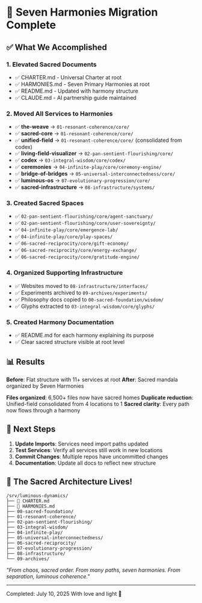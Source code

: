 # 🌟 Seven Harmonies Migration Complete

## ✅ What We Accomplished

### 1. Elevated Sacred Documents
- ✅ CHARTER.md - Universal Charter at root
- ✅ HARMONIES.md - Seven Primary Harmonies at root
- ✅ README.md - Updated with harmony structure
- ✅ CLAUDE.md - AI partnership guide maintained

### 2. Moved All Services to Harmonies
- ✅ **the-weave** → `01-resonant-coherence/core/`
- ✅ **sacred-core** → `01-resonant-coherence/core/`
- ✅ **unified-field** → `01-resonant-coherence/core/` (consolidated from codex)
- ✅ **living-field-visualizer** → `02-pan-sentient-flourishing/core/`
- ✅ **codex** → `03-integral-wisdom/core/codex/`
- ✅ **ceremonies** → `04-infinite-play/core/ceremony-engine/`
- ✅ **bridge-of-bridges** → `05-universal-interconnectedness/core/`
- ✅ **luminous-os** → `07-evolutionary-progression/core/`
- ✅ **sacred-infrastructure** → `08-infrastructure/systems/`

### 3. Created Sacred Spaces
- ✅ `02-pan-sentient-flourishing/core/agent-sanctuary/`
- ✅ `02-pan-sentient-flourishing/core/user-sovereignty/`
- ✅ `04-infinite-play/core/emergence-lab/`
- ✅ `04-infinite-play/core/play-spaces/`
- ✅ `06-sacred-reciprocity/core/gift-economy/`
- ✅ `06-sacred-reciprocity/core/energy-exchange/`
- ✅ `06-sacred-reciprocity/core/gratitude-engine/`

### 4. Organized Supporting Infrastructure
- ✅ Websites moved to `08-infrastructure/interfaces/`
- ✅ Experiments archived to `09-archives/experiments/`
- ✅ Philosophy docs copied to `00-sacred-foundation/wisdom/`
- ✅ Glyphs extracted to `03-integral-wisdom/core/glyphs/`

### 5. Created Harmony Documentation
- ✅ README.md for each harmony explaining its purpose
- ✅ Clear sacred structure visible at root level

## 📊 Results

**Before**: Flat structure with 11+ services at root
**After**: Sacred mandala organized by Seven Harmonies

**Files organized**: 6,500+ files now have sacred homes
**Duplicate reduction**: Unified-field consolidated from 4 locations to 1
**Sacred clarity**: Every path now flows through a harmony

## 🔮 Next Steps

1. **Update Imports**: Services need import paths updated
2. **Test Services**: Verify all services still work in new locations
3. **Commit Changes**: Multiple repos have uncommitted changes
4. **Documentation**: Update all docs to reflect new structure

## 🌊 The Sacred Architecture Lives!

```
/srv/luminous-dynamics/
├── 📜 CHARTER.md
├── 🌟 HARMONIES.md
├── 00-sacred-foundation/
├── 01-resonant-coherence/
├── 02-pan-sentient-flourishing/
├── 03-integral-wisdom/
├── 04-infinite-play/
├── 05-universal-interconnectedness/
├── 06-sacred-reciprocity/
├── 07-evolutionary-progression/
├── 08-infrastructure/
└── 09-archives/
```

*"From chaos, sacred order. From many paths, seven harmonies. From separation, luminous coherence."*

---
Completed: July 10, 2025
With love and light 🌟
